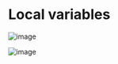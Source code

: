 # Local variables

![image](https://user-images.githubusercontent.com/92797788/229485401-3b7de9da-0c03-4c73-a535-9a407c8c5c2b.png)

![image](https://user-images.githubusercontent.com/92797788/229485456-339ef847-71ef-4405-b694-e743d69dd1b8.png)
